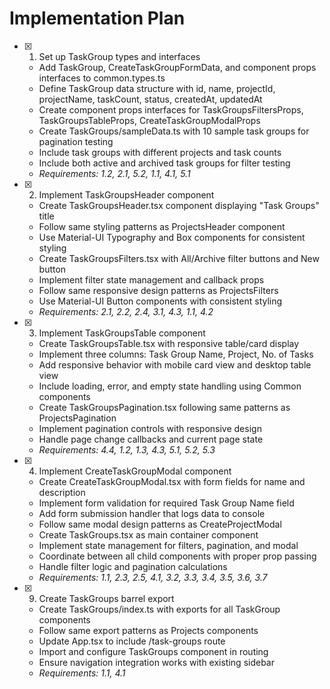 # Implementation Plan

- [x] 1. Set up TaskGroup types and interfaces
  - Add TaskGroup, CreateTaskGroupFormData, and component props interfaces to common.types.ts
  - Define TaskGroup data structure with id, name, projectId, projectName, taskCount, status, createdAt, updatedAt
  - Create component props interfaces for TaskGroupsFiltersProps, TaskGroupsTableProps, CreateTaskGroupModalProps
  - Create TaskGroups/sampleData.ts with 10 sample task groups for pagination testing
  - Include task groups with different projects and task counts
  - Include both active and archived task groups for filter testing
  - _Requirements: 1.2, 2.1, 5.2, 1.1, 4.1, 5.1_

- [x] 2. Implement TaskGroupsHeader component
  - Create TaskGroupsHeader.tsx component displaying "Task Groups" title
  - Follow same styling patterns as ProjectsHeader component
  - Use Material-UI Typography and Box components for consistent styling
  - Create TaskGroupsFilters.tsx with All/Archive filter buttons and New button
  - Implement filter state management and callback props
  - Follow same responsive design patterns as ProjectsFilters
  - Use Material-UI Button components with consistent styling
  - _Requirements: 2.1, 2.2, 2.4, 3.1, 4.3, 1.1, 4.2_

- [x] 3. Implement TaskGroupsTable component
  - Create TaskGroupsTable.tsx with responsive table/card display
  - Implement three columns: Task Group Name, Project, No. of Tasks
  - Add responsive behavior with mobile card view and desktop table view
  - Include loading, error, and empty state handling using Common components
  - Create TaskGroupsPagination.tsx following same patterns as ProjectsPagination
  - Implement pagination controls with responsive design
  - Handle page change callbacks and current page state
  - _Requirements: 4.4, 1.2, 1.3, 4.3, 5.1, 5.2, 5.3_

- [x] 4. Implement CreateTaskGroupModal component
  - Create CreateTaskGroupModal.tsx with form fields for name and description
  - Implement form validation for required Task Group Name field
  - Add form submission handler that logs data to console
  - Follow same modal design patterns as CreateProjectModal
  - Create TaskGroups.tsx as main container component
  - Implement state management for filters, pagination, and modal
  - Coordinate between all child components with proper prop passing
  - Handle filter logic and pagination calculations
  - _Requirements: 1.1, 2.3, 2.5, 4.1, 3.2, 3.3, 3.4, 3.5, 3.6, 3.7_

- [x] 9. Create TaskGroups barrel export
  - Create TaskGroups/index.ts with exports for all TaskGroup components
  - Follow same export patterns as Projects components
  - Update App.tsx to include /task-groups route
  - Import and configure TaskGroups component in routing
  - Ensure navigation integration works with existing sidebar
  - _Requirements: 1.1, 4.1_